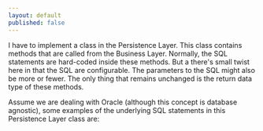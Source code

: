 ```yaml
---
layout: default
published: false
---
```


I have to implement a class in the Persistence Layer.  This class contains methods that are called from the Business Layer.  Normally, the SQL statements are hard-coded inside these methods.  But a there's small twist here in that the SQL are configurable.  The parameters to the SQL might also be more or fewer.  The only thing that remains unchanged is the return data type of these methods.  

Assume we are dealing with Oracle (although this concept is database agnostic), some examples of the underlying SQL statements in this Persistence Layer class are:

